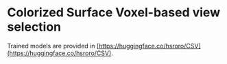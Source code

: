 # Colorized Surface Voxel-based view selection

Trained models are provided in [https://huggingface.co/hsroro/CSV](https://huggingface.co/hsroro/CSV).
